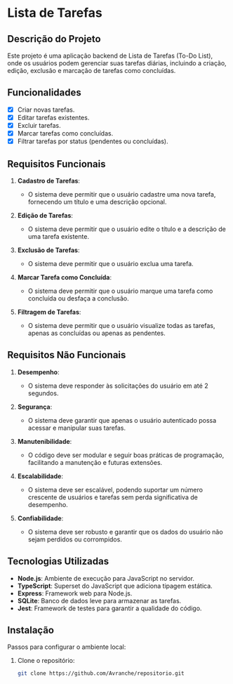 # Lista de Tarefas

## Descrição do Projeto

Este projeto é uma aplicação backend de Lista de Tarefas (To-Do List), onde os usuários podem gerenciar suas tarefas diárias, incluindo a criação, edição, exclusão e marcação de tarefas como concluídas.

## Funcionalidades

- [x] Criar novas tarefas.
- [x] Editar tarefas existentes.
- [x] Excluir tarefas.
- [x] Marcar tarefas como concluídas.
- [x] Filtrar tarefas por status (pendentes ou concluídas).

## Requisitos Funcionais

1. **Cadastro de Tarefas**:
   - O sistema deve permitir que o usuário cadastre uma nova tarefa, fornecendo um título e uma descrição opcional.
   
2. **Edição de Tarefas**:
   - O sistema deve permitir que o usuário edite o título e a descrição de uma tarefa existente.

3. **Exclusão de Tarefas**:
   - O sistema deve permitir que o usuário exclua uma tarefa.

4. **Marcar Tarefa como Concluída**:
   - O sistema deve permitir que o usuário marque uma tarefa como concluída ou desfaça a conclusão.

5. **Filtragem de Tarefas**:
   - O sistema deve permitir que o usuário visualize todas as tarefas, apenas as concluídas ou apenas as pendentes.

## Requisitos Não Funcionais

1. **Desempenho**:
   - O sistema deve responder às solicitações do usuário em até 2 segundos.

2. **Segurança**:
   - O sistema deve garantir que apenas o usuário autenticado possa acessar e manipular suas tarefas.

3. **Manutenibilidade**:
   - O código deve ser modular e seguir boas práticas de programação, facilitando a manutenção e futuras extensões.

4. **Escalabilidade**:
   - O sistema deve ser escalável, podendo suportar um número crescente de usuários e tarefas sem perda significativa de desempenho.

5. **Confiabilidade**:
   - O sistema deve ser robusto e garantir que os dados do usuário não sejam perdidos ou corrompidos.

## Tecnologias Utilizadas

- **Node.js**: Ambiente de execução para JavaScript no servidor.
- **TypeScript**: Superset do JavaScript que adiciona tipagem estática.
- **Express**: Framework web para Node.js.
- **SQLite**: Banco de dados leve para armazenar as tarefas.
- **Jest**: Framework de testes para garantir a qualidade do código.

## Instalação

Passos para configurar o ambiente local:

1. Clone o repositório:
   ```bash
   git clone https://github.com/Avranche/repositorio.git
